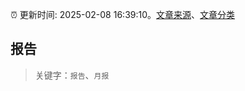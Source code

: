 :alarm_clock: 更新时间: 2025-02-08 16:39:10。[文章来源](/README.md)、[文章分类](/TAGS.md)

## 报告


> 关键字：`报告`、`月报`



